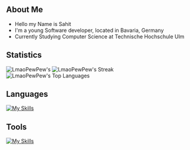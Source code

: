 ## About Me
- Hello my Name is Sahit
- I'm a young Software developer, located in Bavaria, Germany
- Currently Studying Computer Science at Technische Hochschule Ulm

## Statistics
![LmaoPewPew's ](http://github-profile-summary-cards.vercel.app/api/cards/profile-details?username=LmaoPewPew&theme=monokai)
![LmaoPewPew's Streak](https://github-readme-streak-stats.herokuapp.com/?user=LmaoPewPew&theme=dracula&hide_border=false)
![LmaoPewPew's Top Languages](https://github-readme-stats.vercel.app/api/top-langs/?username=LmaoPewPew&theme=dracula&show_icons=true&hide_border=false&layout=compact)
<!--![Top Lang by Commits](http://github-profile-summary-cards.vercel.app/api/cards/most-commit-language?username=LmaoPewPew&theme=monokai) -->
<!-- Bottom will be replaced with top, once more langs are used!-->

## Languages
[![My Skills](https://skillicons.dev/icons?i=html,css,php,androidstudio,java,kotlin,cs,python,mysql)](https://skillicons.dev)
<!-- SOON SWIFT TOO!!--> 

## Tools
[![My Skills](https://skillicons.dev/icons?i=git,github,firebase,unity,visualstudio,vscode,eclipse,idea,ps&perline=8)](https://skillicons.dev)
